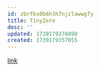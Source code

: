 ```yaml
---
id: zbrfbs0b6h3h7njzlawwgfy
title: TinyZero
desc: ''
updated: 1739179376098
created: 1739179357055
---
```


[link](https://github.com/Jiayi-Pan/TinyZero)

